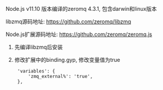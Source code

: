 
Node.js v11.10 版本编译的zeromq 4.3.1, 包含darwin和linux版本

libzmq源码地址: https://github.com/zeromq/libzmq

Node.js扩展源码地址: https://github.com/zeromq/zeromq.js


1. 先编译libzmq后安装
2. 修改扩展中的binding.gyp, 修改变量值为true

        'variables': {
            'zmq_external%': 'true',
        },
